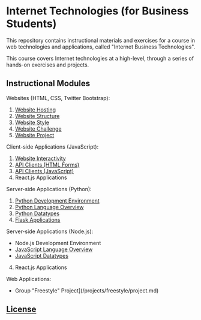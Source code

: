 # Internet Technologies (for Business Students)

This repository contains instructional materials and exercises for a course in web technologies and applications, called "Internet Business Technologies".

This course covers Internet technologies at a high-level, through a series of hands-on exercises and projects.

## Instructional Modules

Websites (HTML, CSS, Twitter Bootstrap):

  1. [Website Hosting](/exercises/website-hosting/exercise.md)
  2. [Website Structure](/exercises/website-structure/exercise.md)
  3. [Website Style](/exercises/website-style/exercise.md)
  4. [Website Challenge](/exercises/website-challenge/exercise.md)
  5. [Website Project](/projects/personal-website/project.md)

Client-side Applications (JavaScript):

  1. [Website Interactivity](/exercises/website-interactivity/exercise.md)
  2. [API Clients (HTML Forms)](/exercises/api-client/exercise.md)
  3. [API Clients (JavaScript)](/exercises/website-interactivity/challenges.md)
  4. React.js Applications

Server-side Applications (Python):

  1. [Python Development Environment](https://github.com/prof-rossetti/intro-to-python/blob/master/units/unit-1.md)
  2. [Python Language Overview](https://github.com/prof-rossetti/intro-to-python/blob/master/units/unit-2.md)
  3. [Python Datatypes](https://github.com/prof-rossetti/intro-to-python/blob/master/units/unit-3.md)
  4. [Flask Applications](https://github.com/prof-rossetti/intro-to-python/blob/master/notes/python/packages/flask.md)

Server-side Applications (Node.js):

  + Node.js Development Environment
  + [JavaScript Language Overview](/notes/javascript/README.md)
  + [JavaScript Datatypes](/notes/javascript/README.md#datatypes)
  4. React.js Applications

Web Applications:

  + Group "Freestyle" Project](/projects/freestyle/project.md)

## [License](/LICENSE)
